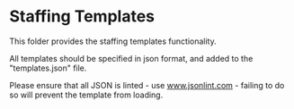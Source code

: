 Staffing Templates
==================

This folder provides the staffing templates functionality.

All templates should be specified in json format, and added to the "templates.json" file.

Please ensure that all JSON is linted - use www.jsonlint.com - failing to do so will prevent the template from loading.